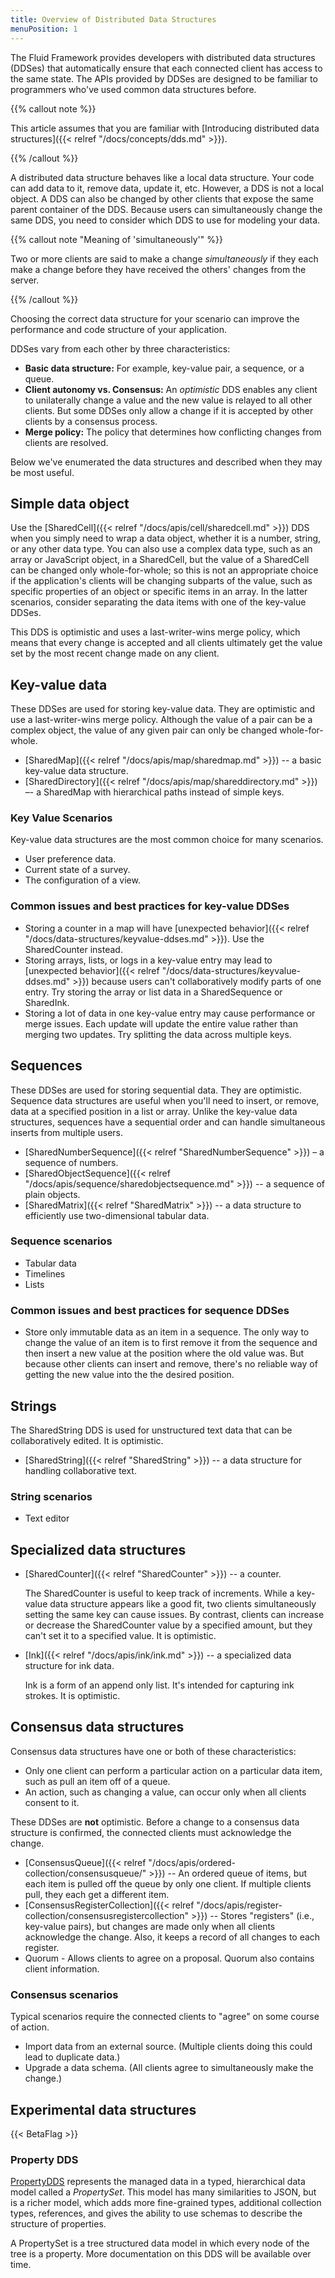 ```yaml
---
title: Overview of Distributed Data Structures
menuPosition: 1
---
```


The Fluid Framework provides developers with distributed data structures (DDSes) that automatically ensure that each
connected client has access to the same state. The APIs provided by DDSes are designed to be familiar to programmers
who've used common data structures before.

{{% callout note %}}

This article assumes that you are familiar with [Introducing distributed data structures]({{< relref "/docs/concepts/dds.md" >}}).

{{% /callout %}}

A distributed data structure behaves like a local data structure. Your code can add data to it, remove data, update it, etc.
However, a DDS is not a local object. A DDS can also be changed by other clients that expose the same parent container of the DDS. Because users can
simultaneously change the same DDS, you need to consider which DDS to use for modeling your data.

{{% callout note "Meaning of 'simultaneously'" %}}

Two or more clients are said to make a change *simultaneously* if they each make a change before they have received the others' changes from the server.

{{% /callout %}}

Choosing the correct data structure for your scenario can improve the performance and code structure of your application.

DDSes vary from each other by three characteristics:

- **Basic data structure:** For example, key-value pair, a sequence, or a queue.
- **Client autonomy vs. Consensus:** An *optimistic* DDS enables any client to unilaterally change a value and the new value is relayed to all other clients. But some DDSes only allow a change if it is accepted by other clients by a consensus process.
- **Merge policy:** The policy that determines how conflicting changes from clients are resolved.

Below we've enumerated the data structures and described when they may be most useful.

## Simple data object

Use the [SharedCell]({{< relref "/docs/apis/cell/sharedcell.md" >}}) DDS when you simply need to wrap a data object, whether it is a number, string, or any other data type. You can also use a complex data type, such as an array or JavaScript object, in a SharedCell, but the value of a SharedCell can be changed only whole-for-whole; so this is not an appropriate choice if the application's clients will be changing subparts of the value, such as specific properties of an object or specific items in an array. In the latter scenarios, consider separating the data items with one of the key-value DDSes.

This DDS is optimistic and uses a last-writer-wins merge policy, which means that every change is accepted and all clients ultimately get the value set by the most recent change made on any client.

## Key-value data

These DDSes are used for storing key-value data. They are optimistic and use a last-writer-wins merge policy. Although the value of a pair can be a complex object, the value of any given pair can only be changed whole-for-whole. 

* [SharedMap]({{< relref "/docs/apis/map/sharedmap.md" >}}) -- a basic key-value data structure.
* [SharedDirectory]({{< relref "/docs/apis/map/shareddirectory.md" >}}) –- a SharedMap with hierarchical paths instead of
simple keys.

### Key Value Scenarios

Key-value data structures are the most common choice for many scenarios.

* User preference data.
* Current state of a survey.
* The configuration of a view.

### Common issues and best practices for key-value DDSes

* Storing a counter in a map will have [unexpected behavior]({{< relref "/docs/data-structures/keyvalue-ddses.md" >}}).
Use the SharedCounter instead.
* Storing arrays, lists, or logs in a key-value entry may lead to
[unexpected behavior]({{< relref "/docs/data-structures/keyvalue-ddses.md" >}}) because users can't collaboratively
modify parts of one entry. Try storing the array or list data in a SharedSequence or SharedInk.
* Storing a lot of data in one key-value entry may cause performance or merge issues. Each update will update the
entire value rather than merging two updates. Try splitting the data across multiple keys.

## Sequences

These DDSes are used for storing sequential data. They are optimistic. Sequence data structures are useful when you'll need to insert, or remove, data at a specified position in a list or array. Unlike the
key-value data structures, sequences have a sequential order and can handle simultaneous inserts from multiple users.

* [SharedNumberSequence]({{< relref "SharedNumberSequence" >}}) – a sequence of numbers.
* [SharedObjectSequence]({{< relref "/docs/apis/sequence/sharedobjectsequence.md" >}}) -- a sequence of plain objects.
* [SharedMatrix]({{< relref "SharedMatrix" >}}) -- a data structure to efficiently use two-dimensional tabular data.

### Sequence scenarios

* Tabular data
* Timelines
* Lists

### Common issues and best practices for sequence DDSes

* Store only immutable data as an item in a sequence. The only way to change the value of an item is to first remove it from the sequence and then insert a new value at the position where the old value was. But because other clients can insert and remove, there's no reliable way of getting the new value into the the desired position.  

## Strings

The SharedString DDS is used for unstructured text data that can be collaboratively edited. It is optimistic. 

* [SharedString]({{< relref "SharedString" >}}) -- a data structure for handling collaborative text.

### String scenarios

* Text editor

## Specialized data structures

* [SharedCounter]({{< relref "SharedCounter" >}}) -- a counter.

    The SharedCounter is useful to keep track of increments. While a key-value data structure appears like a good fit,
    two clients simultaneously setting the same key can cause issues. By contrast, clients can increase or decrease the SharedCounter value by a specified amount, but they can't set it to a specified value. It is optimistic.

* [Ink]({{< relref "/docs/apis/ink/ink.md" >}}) -- a specialized data structure for ink data.

    Ink is a form of an append only list. It's intended for capturing ink strokes. It is optimistic.

## Consensus data structures

Consensus data structures have one or both of these characteristics:

* Only one client can perform a particular action on a particular data item, such as pull an item off of a queue.
* An action, such as changing a value, can occur only when all clients consent to it.

These DDSes are **not** optimistic. Before a change to a consensus data structure is confirmed, the connected clients
must acknowledge the change.

* [ConsensusQueue]({{< relref "/docs/apis/ordered-collection/consensusqueue/" >}}) -- An ordered queue of items, but each item is pulled
off the queue by only one client. If multiple clients pull, they each get a different item.
* [ConsensusRegisterCollection]({{< relref "/docs/apis/register-collection/consensusregistercollection" >}}) -- Stores "registers" (i.e., key-value pairs), but changes are made only when all clients acknowledge the change. Also, it keeps a record of all changes to each register.
* Quorum - Allows clients to agree on a proposal. Quorum also contains client information.

### Consensus scenarios

Typical scenarios require the connected clients to "agree" on some course of action.

* Import data from an external source. (Multiple clients doing this could lead to duplicate data.)
* Upgrade a data schema. (All clients agree to simultaneously make the change.)

## Experimental data structures

{{< BetaFlag >}}

### Property DDS

[PropertyDDS](https://github.com/microsoft/FluidFramework/tree/main/experimental/PropertyDDS) represents the managed
data in a typed, hierarchical data model called a *PropertySet*. This model has many similarities to JSON, but is a
richer model, which adds more fine-grained types, additional collection types, references, and gives the ability to use
schemas to describe the structure of properties.

A PropertySet is a tree structured data model in which every node of the tree is a property. More documentation on this
DDS will be available over time.
